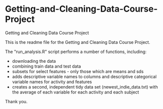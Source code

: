 # Getting-and-Cleaning-Data-Course-Project
Getting and Cleaning Data Course Project

This is the readme file for the Getting and Cleaning Data Course Project.

The "run_analysis.R" script performs a number of functions, including:

- downloading the data
- combining train data and test data
- subsets for select features - only those which are means and sds
- adds descriptive variable names to columns and descriptive categorical variable names for activity and features
- creates a second, independent tidy data set (newest_indie_data.txt) with the average of each variable for each activity and each subject

Thank you.
